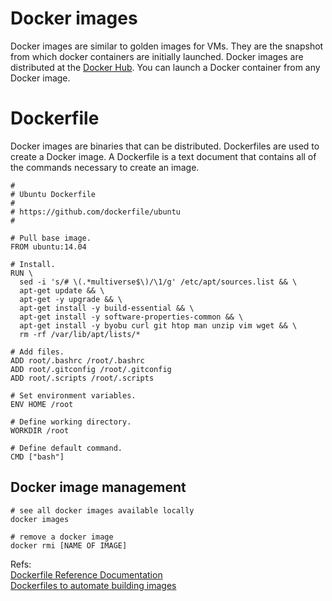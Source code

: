 # Docker images
Docker images are similar to golden images for VMs.  They are the snapshot from which docker containers are initially launched.  Docker images are distributed at the [Docker Hub](https://hub.docker.com/).  You can launch a Docker container from any Docker image.

# Dockerfile    
Docker images are binaries that can be distributed.  Dockerfiles are used to create a Docker image.  A Dockerfile is a text document that contains all of the commands necessary to create an image.

    #
    # Ubuntu Dockerfile
    #
    # https://github.com/dockerfile/ubuntu
    #
    
    # Pull base image.
    FROM ubuntu:14.04
    
    # Install.
    RUN \
      sed -i 's/# \(.*multiverse$\)/\1/g' /etc/apt/sources.list && \
      apt-get update && \
      apt-get -y upgrade && \
      apt-get install -y build-essential && \
      apt-get install -y software-properties-common && \
      apt-get install -y byobu curl git htop man unzip vim wget && \
      rm -rf /var/lib/apt/lists/*
    
    # Add files.
    ADD root/.bashrc /root/.bashrc
    ADD root/.gitconfig /root/.gitconfig
    ADD root/.scripts /root/.scripts
    
    # Set environment variables.
    ENV HOME /root
    
    # Define working directory.
    WORKDIR /root
    
    # Define default command.
    CMD ["bash"]


## Docker image management
    # see all docker images available locally
    docker images
    
    # remove a docker image
    docker rmi [NAME OF IMAGE]



Refs:  
[Dockerfile Reference Documentation](https://docs.docker.com/engine/reference/builder/)   
[Dockerfiles to automate building images](https://www.digitalocean.com/community/tutorials/docker-explained-using-dockerfiles-to-automate-building-of-images)
